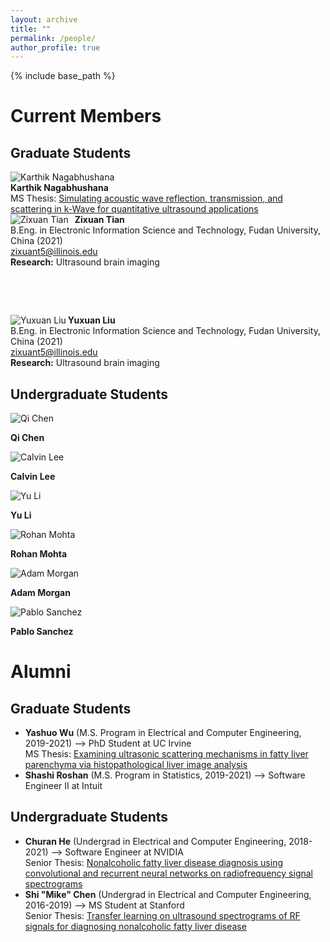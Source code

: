 ```yaml
---
layout: archive
title: ""
permalink: /people/
author_profile: true
---
```


{% include base_path %}

Current Members
======

## Graduate Students
<div class="row">
  <div class="column">
    <div class="author__avatar">
      <img src="/images/img/students/Karthik Nagabhushana.jpg" class="author__avatar" alt="Karthik Nagabhushana">
    </div>
  </div>

  <div class="column">   
    <left>
    <div class="author__content">
       <strong>Karthik Nagabhushana</strong><br/>
        MS Thesis: <a href = "pdf link">Simulating acoustic wave reflection, transmission, and scattering in k-Wave for quantitative ultrasound applications </a>  <br/>
    </div>
    </left>
  </div>
</div>

<div class="member profile">
  <div class="author__avatar">
    <img src="/images/img/students/Zixuan Tian.jpg" align="left" style="vertical-align:middle;margin: 0px 10px 0px 0px;” class="author__avatar" alt="Zixuan Tian"> 
  </div>
  <strong>Zixuan Tian</strong><br>
  B.Eng. in Electronic Information Science and Technology, Fudan University, China (2021)
</div>
<div class="member profile"><a href="mailto:zixuant5@illinois.edu">zixuant5@illinois.edu</a></div>
<div class="member profile"><strong>Research:</strong> Ultrasound brain imaging</div>
<p>&nbsp;</p>
<p>&nbsp;</p>

  <div class="author__avatar">
      <img src="/images/img/students/Yuxuan Liu.jpg" align="left" class="author__avatar" alt="Yuxuan Liu">  
  </div>

  <div class="member profile">
     <strong>Yuxuan Liu</strong><br>
     B.Eng. in Electronic Information Science and Technology, Fudan University, China (2021)<br>
     <a href="mailto:zixuant5@illinois.edu">zixuant5@illinois.edu</a><br>
     <strong>Research:</strong> Ultrasound brain imaging<br>
  </div>
  
## Undergraduate Students

<left>
  <div class="author__avatar">
        <img src="/images/img/students/Qi Chen.jpg" class="author__avatar" alt="Qi Chen">  
  </div>
  <div class="author__content">
    <p><strong>Qi Chen</strong></p>
  </div>

  <div class="author__avatar">
        <img src="/images/img/students/Calvin Lee.jpg" class="author__avatar" alt="Calvin Lee">  
  </div>
  <div class="author__content">
    <p><strong>Calvin Lee</strong></p>
  </div>

  <div class="author__avatar">
        <img src="/images/img/students/Yu Li.jpg" class="author__avatar" alt="Yu Li">  
  </div>
  <div class="author__content">
    <p><strong>Yu Li</strong></p>
  </div>
  
  <div class="author__avatar">
        <img src="/images/img/students/Rohan Mohta.jpg" class="author__avatar" alt="Rohan Mohta">  
  </div>
  <div class="author__content">
    <p><strong>Rohan Mohta</strong></p>
  </div>

  <div class="author__avatar">
        <img src="/images/img/students/Adam Morgan.jpg" class="author__avatar" alt="Adam Morgan">  
  </div>
  <div class="author__content">
    <p><strong>Adam Morgan</strong></p>
  </div>

  <div class="author__avatar">
        <img src="/images/img/students/Pablo Sanchez.jpg" class="author__avatar" alt="Pablo Sanchez">  
  </div>
  <div class="author__content">
    <p><strong>Pablo Sanchez</strong></p>
  </div>
</left>  


Alumni
======
## Graduate Students
- **Yashuo Wu** (M.S. Program in Electrical and Computer Engineering, 2019-2021) --> PhD Student at UC Irvine  <br/>
  MS Thesis: <a href = "/pdfs/Wu_MS_Thesis_2021.pdf">Examining ultrasonic scattering mechanisms in fatty liver parenchyma via histopathological liver image analysis  </a>  
- **Shashi Roshan** (M.S. Program in Statistics, 2019-2021) --> Software Engineer II at Intuit

## Undergraduate Students
- **Churan He** (Undergrad in Electrical and Computer Engineering, 2018-2021) --> Software Engineer at NVIDIA  <br/>
  Senior Thesis: <a href = "pdf link">Nonalcoholic fatty liver disease diagnosis using convolutional and recurrent neural networks on radiofrequency signal spectrograms </a>  
- **Shi "Mike" Chen** (Undergrad in Electrical and Computer Engineering, 2016-2019) --> MS Student at Stanford  <br/>
  Senior Thesis: <a href = "pdf link">Transfer learning on ultrasound spectrograms of RF signals for diagnosing nonalcoholic fatty liver disease </a>  
<br/>

